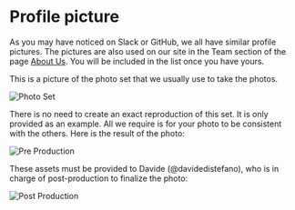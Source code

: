 # Profile picture

As you may have noticed on Slack or GitHub, we all have similar profile pictures. The pictures are
also used on our site in the Team section of the page [About Us](https://nebulab.it/about-us/). 
You will be included in the list once you have yours.

This is a picture of the photo set that we usually use to take the photos.

![Photo Set](https://github.com/nebulab/playbook/raw/master/assets/profile-pictures/set.jpg)

There is no need to create an exact reproduction of this set. It is only provided as an example. All
we require is for your photo to be consistent with the others. Here is the result of the photo:

![Pre Production](https://github.com/nebulab/playbook/raw/master/assets/profile-pictures/pre-production.jpg)

These assets must be provided to Davide (@davidedistefano), who is in charge of post-production to finalize the photo:

![Post Production](https://github.com/nebulab/playbook/raw/master/assets/profile-pictures/post-production.jpg)
